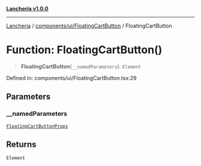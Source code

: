 [**Lancheria v1.0.0**](../../../../README.md)

***

[Lancheria](../../../../README.md) / [components/ui/FloatingCartButton](../README.md) / FloatingCartButton

# Function: FloatingCartButton()

> **FloatingCartButton**(`__namedParameters`): `Element`

Defined in: components/ui/FloatingCartButton.tsx:29

## Parameters

### \_\_namedParameters

[`FloatingCartButtonProps`](../type-aliases/FloatingCartButtonProps.md)

## Returns

`Element`
